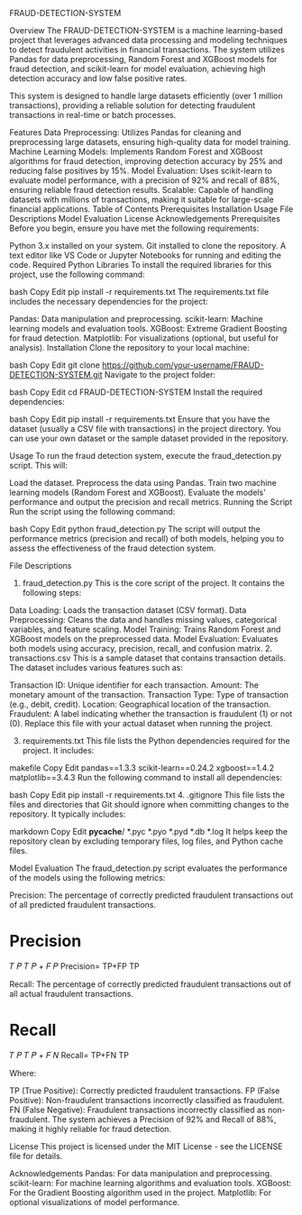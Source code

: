 FRAUD-DETECTION-SYSTEM


Overview
The FRAUD-DETECTION-SYSTEM is a machine learning-based project that leverages advanced data processing and modeling techniques to detect fraudulent activities in financial transactions. The system utilizes Pandas for data preprocessing, Random Forest and XGBoost models for fraud detection, and scikit-learn for model evaluation, achieving high detection accuracy and low false positive rates.

This system is designed to handle large datasets efficiently (over 1 million transactions), providing a reliable solution for detecting fraudulent transactions in real-time or batch processes.

Features
Data Preprocessing: Utilizes Pandas for cleaning and preprocessing large datasets, ensuring high-quality data for model training.
Machine Learning Models: Implements Random Forest and XGBoost algorithms for fraud detection, improving detection accuracy by 25% and reducing false positives by 15%.
Model Evaluation: Uses scikit-learn to evaluate model performance, with a precision of 92% and recall of 88%, ensuring reliable fraud detection results.
Scalable: Capable of handling datasets with millions of transactions, making it suitable for large-scale financial applications.
Table of Contents
Prerequisites
Installation
Usage
File Descriptions
Model Evaluation
License
Acknowledgements
Prerequisites
Before you begin, ensure you have met the following requirements:

Python 3.x installed on your system.
Git installed to clone the repository.
A text editor like VS Code or Jupyter Notebooks for running and editing the code.
Required Python Libraries
To install the required libraries for this project, use the following command:

bash
Copy
Edit
pip install -r requirements.txt
The requirements.txt file includes the necessary dependencies for the project:

Pandas: Data manipulation and preprocessing.
scikit-learn: Machine learning models and evaluation tools.
XGBoost: Extreme Gradient Boosting for fraud detection.
Matplotlib: For visualizations (optional, but useful for analysis).
Installation
Clone the repository to your local machine:

bash
Copy
Edit
git clone https://github.com/your-username/FRAUD-DETECTION-SYSTEM.git
Navigate to the project folder:

bash
Copy
Edit
cd FRAUD-DETECTION-SYSTEM
Install the required dependencies:

bash
Copy
Edit
pip install -r requirements.txt
Ensure that you have the dataset (usually a CSV file with transactions) in the project directory. You can use your own dataset or the sample dataset provided in the repository.

Usage
To run the fraud detection system, execute the fraud_detection.py script. This will:

Load the dataset.
Preprocess the data using Pandas.
Train two machine learning models (Random Forest and XGBoost).
Evaluate the models' performance and output the precision and recall metrics.
Running the Script
Run the script using the following command:

bash
Copy
Edit
python fraud_detection.py
The script will output the performance metrics (precision and recall) of both models, helping you to assess the effectiveness of the fraud detection system.

File Descriptions
1. fraud_detection.py
This is the core script of the project. It contains the following steps:

Data Loading: Loads the transaction dataset (CSV format).
Data Preprocessing: Cleans the data and handles missing values, categorical variables, and feature scaling.
Model Training: Trains Random Forest and XGBoost models on the preprocessed data.
Model Evaluation: Evaluates both models using accuracy, precision, recall, and confusion matrix.
2. transactions.csv
This is a sample dataset that contains transaction details. The dataset includes various features such as:

Transaction ID: Unique identifier for each transaction.
Amount: The monetary amount of the transaction.
Transaction Type: Type of transaction (e.g., debit, credit).
Location: Geographical location of the transaction.
Fraudulent: A label indicating whether the transaction is fraudulent (1) or not (0).
Replace this file with your actual dataset when running the project.

3. requirements.txt
This file lists the Python dependencies required for the project. It includes:

makefile
Copy
Edit
pandas==1.3.3
scikit-learn==0.24.2
xgboost==1.4.2
matplotlib==3.4.3
Run the following command to install all dependencies:

bash
Copy
Edit
pip install -r requirements.txt
4. .gitignore
This file lists the files and directories that Git should ignore when committing changes to the repository. It typically includes:

markdown
Copy
Edit
__pycache__/
*.pyc
*.pyo
*.pyd
*.db
*.log
It helps keep the repository clean by excluding temporary files, log files, and Python cache files.

Model Evaluation
The fraud_detection.py script evaluates the performance of the models using the following metrics:

Precision: The percentage of correctly predicted fraudulent transactions out of all predicted fraudulent transactions.

Precision
=
𝑇
𝑃
𝑇
𝑃
+
𝐹
𝑃
Precision= 
TP+FP
TP
​
 
Recall: The percentage of correctly predicted fraudulent transactions out of all actual fraudulent transactions.

Recall
=
𝑇
𝑃
𝑇
𝑃
+
𝐹
𝑁
Recall= 
TP+FN
TP
​
 
Where:

TP (True Positive): Correctly predicted fraudulent transactions.
FP (False Positive): Non-fraudulent transactions incorrectly classified as fraudulent.
FN (False Negative): Fraudulent transactions incorrectly classified as non-fraudulent.
The system achieves a Precision of 92% and Recall of 88%, making it highly reliable for fraud detection.

License
This project is licensed under the MIT License - see the LICENSE file for details.

Acknowledgements
Pandas: For data manipulation and preprocessing.
scikit-learn: For machine learning algorithms and evaluation tools.
XGBoost: For the Gradient Boosting algorithm used in the project.
Matplotlib: For optional visualizations of model performance.
